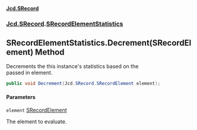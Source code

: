 #### [Jcd.SRecord](index.md 'index')
### [Jcd.SRecord](Jcd.SRecord.md 'Jcd.SRecord').[SRecordElementStatistics](Jcd.SRecord.SRecordElementStatistics.md 'Jcd.SRecord.SRecordElementStatistics')

## SRecordElementStatistics.Decrement(SRecordElement) Method

Decrements the this instance's statistics based on the  
passed in element.

```csharp
public void Decrement(Jcd.SRecord.SRecordElement element);
```
#### Parameters

<a name='Jcd.SRecord.SRecordElementStatistics.Decrement(Jcd.SRecord.SRecordElement).element'></a>

`element` [SRecordElement](Jcd.SRecord.SRecordElement.md 'Jcd.SRecord.SRecordElement')

The element to evaluate.